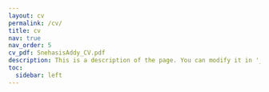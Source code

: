 ```yaml
---
layout: cv
permalink: /cv/
title: cv
nav: true
nav_order: 5
cv_pdf: SnehasisAddy_CV.pdf
description: This is a description of the page. You can modify it in '_pages/cv.md'. You can also change or remove the top pdf download button.
toc:
  sidebar: left
---
```

